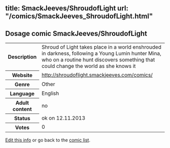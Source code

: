 title: SmackJeeves/ShroudofLight
url: "/comics/SmackJeeves_ShroudofLight.html"
---
Dosage comic SmackJeeves/ShroudofLight
-----------------------------------------

<p id="msg"></p>
<script type="text/javascript">
if (window.location.search === '?edit_info_mail=sent_ok') {
  var elem = document.getElementById("msg");
  elem.innerHTML = 'Edited information sucessfully sent for review, which is usually done daily. Thanks!';
  elem.className = 'ok';
}
</script>
<table class="comicinfo">
<tr>
<th>Description</th><td>Shroud of Light takes place in a world enshrouded in darkness, following a Young Lumin hunter Mina, who on a routine hunt discovers something that could change the world as she knows it</td>
</tr>
<tr>
<th>Website</th><td><a href="http://shroudoflight.smackjeeves.com/comics/">http://shroudoflight.smackjeeves.com/comics/</a></td>
</tr>
<tr>
<th>Genre</th><td>Other</td>
</tr>
<tr>
<th>Language</th><td>English</td>
</tr>
<tr>
<th>Adult content</th><td>no</td>
</tr>
<tr>
<th>Status</th><td>ok on 12.11.2013</td>
</tr>
<tr>
<th>Votes</th><td>0</td>
</tr>
</table>

[Edit this info](SmackJeeves_ShroudofLight_edit.html) or go back to the [comic list](../comic-index.html).
